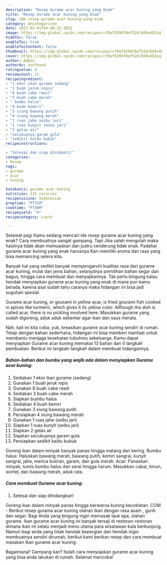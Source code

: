 ```yaml
---
description: "Resep Gurame acar kuning yang Enak"
title: "Resep Gurame acar kuning yang Enak"
slug: 106-resep-gurame-acar-kuning-yang-enak
category: Uncategorized
date: 2023-02-01T04:40:23.305Z
image: https://img-global.cpcdn.com/recipes/cf0af920870ef52d/680x482cq70/gurame-acar-kuning-foto-resep-utama.jpg
hideToc: false
enableToc: true
enableTocContent: false
thumbnail: https://img-global.cpcdn.com/recipes/cf0af920870ef52d/680x482cq70/gurame-acar-kuning-foto-resep-utama.jpg
cover: https://img-global.cpcdn.com/recipes/cf0af920870ef52d/680x482cq70/gurame-acar-kuning-foto-resep-utama.jpg
author: Admin
authorAv: notfound
ratingvalue: 4
reviewcount: 22
recipeingredient:
- "1 ekor ikan gurame sedang"
- "1 buah jeruk nipis"
- "6 buah cabe rawit"
- "3 buah cabe merah"
- " bumbu halus"
- "4 buah kemiri"
- "3 siung bawang putih"
- "4 siung bawang merah"
- "1 ruas jahe seibu jari"
- "1 ruas kunyit seibu jari"
- "2 gelas air"
- "secukupnya garam gula"
- "sedikit kaldu bubuk"
recipeinstructions:

- "Selesai dan siap dinikmati!"
categories:
- Resep
tags:
- gurame
- acar
- kuning

katakunci: gurame acar kuning 
nutrition: 135 calories
recipecuisine: Indonesian
preptime: "PT31M"
cooktime: "PT36M"
recipeyield: "4"
recipecategory: Lunch

---
```



Selamat pagi Kamu sedang mencari ide resep gurame acar kuning yang enak? Cara membuatnya sangat gampang. Tapi Jika salah mengolah maka hasilnya tidak akan memuaskan dan justru cenderung tidak enak. Padahal gurame acar kuning yang enak harusnya Kan memiliki aroma dan rasa yang bisa memancing selera kita.


Banyak hal yang sedikit banyak mempengaruhi kualitas rasa dari gurame acar kuning, mulai dari jenis bahan, selanjutnya pemilihan bahan segar dan bagus, hingga cara membuat dan menyajikannya. Tak perlu bingung kalau hendak menyiapkan gurame acar kuning yang enak di mana pun kamu berada, karena asal sudah tahu caranya maka hidangan ini bisa jadi suguhan spesial.

Gurame acar kuning, or gourami in yellow acar, is fried gourami fish cooked in spices like turmeric, which gives it its yellow color. Although the dish is called acar, there is no pickling involved here. Masukkan gurame yang sudah digoreng, aduk aduk sebentar agar ikan dan saus merata.


Nah, kali ini kita coba, yuk, kreasikan gurame acar kuning sendiri di rumah. Tetap dengan bahan sederhana, hidangan ini bisa memberi manfaat untuk membantu menjaga kesehatan tubuhmu sekeluarga. Kamu dapat menyiapkan Gurame acar kuning memakai 13 bahan dan 0 langkah pembuatan. Berikut ini langkah-langkah dalam membuat hidangannya.

<!--inarticleads1-->

##### Bahan-bahan dan bumbu yang wajib ada dalam menyiapkan Gurame acar kuning:

1. Sediakan 1 ekor ikan gurame (sedang)
1. Gunakan 1 buah jeruk nipis
1. Gunakan 6 buah cabe rawit
1. Sediakan 3 buah cabe merah
1. Siapkan  bumbu halus
1. Sediakan 4 buah kemiri
1. Gunakan 3 siung bawang putih
1. Persiapkan 4 siung bawang merah
1. Gunakan 1 ruas jahe (seibu jari)
1. Siapkan 1 ruas kunyit (seibu jari)
1. Siapkan 2 gelas air
1. Siapkan secukupnya garam gula
1. Persiapkan sedikit kaldu bubuk


Goreng ikan dalam minyak banyak panas hingga matang dan kering. Bumbu halus: Haluskan bawang merah, bawang putih, kemiri sangrai, kunyit sangrai, jahe, merica butiran, garam, dan gula merah. Acar: Panaskan minyak, tumis bumbu halus dan serai hingga harum. Masukkan cabai, timun, wortel, dan bawang merah, aduk rata. 

<!--inarticleads2-->

##### Cara membuat Gurame acar kuning:


1. Selesai dan siap dihidangkan!

Goreng ikan dalam minyak panas hingga berwarna kuning kecoklatan. COM - Berikut resep gurama acar kuning olahan ikan dengan rasa asam , gurih dan segar. Bagi Anda yang bingung ingin memasak lauk apa, olahan gurame. Ikan gurame acar kuning ini banyak tersaji di restoran-restoran dimana ikan ini selalu menjadi menu utama para wisatawan kala berkunjung. Namun bagi anda yang tidak hendak bepergian dan hendak ingin membuatnya sendiri dirumah, berikut kami berikan resep dan cara membuat masakan ikan gurame acar kuning. 

Bagaimana? Gampang kan? Itulah cara menyiapkan gurame acar kuning yang bisa anda lakukan di rumah. Selamat mencoba!
